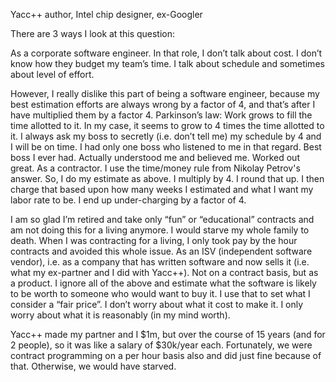 Yacc++ author, Intel chip designer, ex-Googler

There are 3 ways I look at this question:

As a corporate software engineer. In that role, I don’t talk about cost. I don’t know how they budget my team’s time. I talk about schedule and sometimes about level of effort.

However, I really dislike this part of being a software engineer, because my best estimation efforts are always wrong by a factor of 4, and that’s after I have multiplied them by a factor 4. Parkinson’s law: Work grows to fill the time allotted to it. In my case, it seems to grow to 4 times the time allotted to it. I always ask my boss to secretly (i.e. don’t tell me) my schedule by 4 and I will be on time. I had only one boss who listened to me in that regard. Best boss I ever had. Actually understood me and believed me. Worked out great.
As a contractor. I use the time/money rule from Nikolay Petrov's answer. So, I do my estimate as above. I multiply by 4. I round that up. I then charge that based upon how many weeks I estimated and what I want my labor rate to be. I end up under-charging by a factor of 4.

I am so glad I’m retired and take only “fun” or “educational” contracts and am not doing this for a living anymore. I would starve my whole family to death. When I was contracting for a living, I only took pay by the hour contracts and avoided this whole issue.
As an ISV (independent software vendor), i.e. as a company that has written software and now sells it (i.e. what my ex-partner and I did with Yacc++). Not on a contract basis, but as a product. I ignore all of the above and estimate what the software is likely to be worth to someone who would want to buy it. I use that to set what I consider a “fair price”. I don’t worry about what it cost to make it. I only worry about what it is reasonably (in my mind worth).

Yacc++ made my partner and I $1m, but over the course of 15 years (and for 2 people), so it was like a salary of $30k/year each. Fortunately, we were contract programming on a per hour basis also and did just fine because of that. Otherwise, we would have starved.